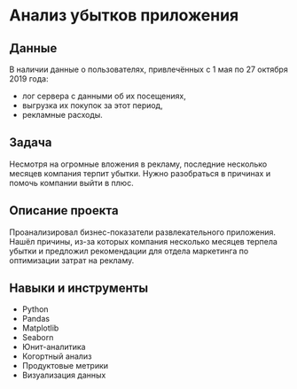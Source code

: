 # Анализ убытков приложения

## Данные
В наличии данные о пользователях, привлечённых с 1 мая по 27 октября 2019 года:
- лог сервера с данными об их посещениях,
- выгрузка их покупок за этот период,
- рекламные расходы.
  

## Задача
Несмотря на огромные вложения в рекламу, последние несколько месяцев компания терпит убытки. Нужно разобраться в причинах и помочь компании выйти в плюс.


## Описание проекта
Проанализировал бизнес-показатели развлекательного приложения. Нашёл причины, из-за которых компания несколько месяцев терпела убытки и предложил рекомендации для отдела маркетинга по оптимизации затрат на рекламу.


## Навыки и инструменты
- Python
- Pandas
- Matplotlib
- Seaborn
- Юнит-аналитика
- Когортный анализ
- Продуктовые метрики
- Визуализация данных
